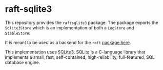 raft-sqlite3
===========

This repository provides the `raftsqlite3` package. The package exports the
`Sqlite3Store` which is an implementation of both a `LogStore` and `StableStore`.

It is meant to be used as a backend for the `raft` [package
here](https://github.com/hashicorp/raft).

This implementation uses [SQLite3](https://www.sqlite.org/index.html). SQLite is
a C-language library that implements a small, fast, self-contained, high-reliability, 
full-featured, SQL database engine.
